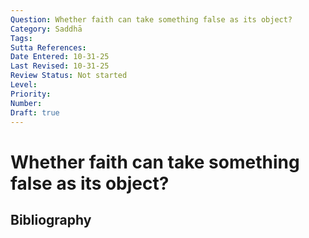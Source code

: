 ```yaml
---
Question: Whether faith can take something false as its object?
Category: Saddhā
Tags: 
Sutta References: 
Date Entered: 10-31-25
Last Revised: 10-31-25
Review Status: Not started
Level: 
Priority: 
Number: 
Draft: true
---
```


# Whether faith can take something false as its object?

## Bibliography

<!-- 

Notes:



-->